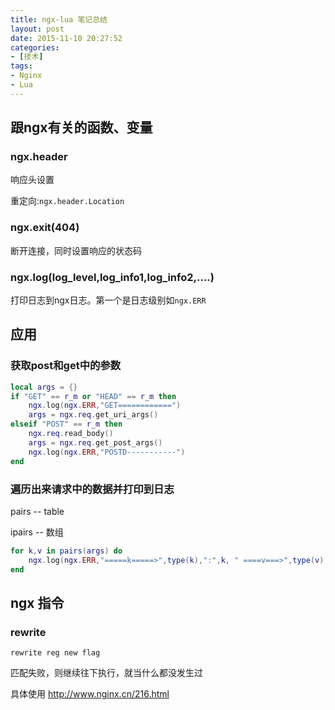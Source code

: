 ```yaml
---
title: ngx-lua 笔记总结
layout: post
date: 2015-11-10 20:27:52
categories:
- [技术]
tags:
- Nginx
- Lua
---
```


## 跟ngx有关的函数、变量

### ngx.header

响应头设置

重定向:`ngx.header.Location`

### ngx.exit(404)
断开连接，同时设置响应的状态码

### ngx.log(log_level,log_info1,log_info2,....)

打印日志到ngx日志。第一个是日志级别如`ngx.ERR`


## 应用
### 获取post和get中的参数

```lua
local args = {}
if "GET" == r_m or "HEAD" == r_m then
    ngx.log(ngx.ERR,"GET============")
    args = ngx.req.get_uri_args()
elseif "POST" == r_m then
    ngx.req.read_body()
    args = ngx.req.get_post_args()
    ngx.log(ngx.ERR,"POSTD-----------")
end  
```

<!-- ##细节 -->
<!-- ## -->

### 遍历出来请求中的数据并打印到日志

pairs -- table

ipairs -- 数组

```lua
for k,v in pairs(args) do
    ngx.log(ngx.ERR,"=====k=====>",type(k),":",k, " ====v===>",type(v),":",v)
end  
```

## ngx 指令

### rewrite
`rewrite reg new flag`

匹配失败，则继续往下执行，就当什么都没发生过

具体使用 http://www.nginx.cn/216.html
